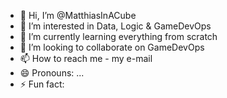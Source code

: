 - 👋 Hi, I’m @MatthiasInACube
- 👀 I’m interested in Data, Logic & GameDevOps
- 🌱 I’m currently learning everything from scratch
- 💞️ I’m looking to collaborate on GameDevOps
- 📫 How to reach me - my e-mail
- 😄 Pronouns: ...
- ⚡ Fun fact: 

<!---
MatthiasInACube/MatthiasInACube is a ✨ special ✨ repository because its `README.md` (this file) appears on your GitHub profile.
You can click the Preview link to take a look at your changes.
--->
